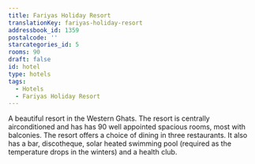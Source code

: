 ```yaml
---
title: Fariyas Holiday Resort
translationKey: fariyas-holiday-resort
addressbook_id: 1359
postalcode: ''
starcategories_id: 5
rooms: 90
draft: false
id: hotel
type: hotels
tags:
  - Hotels
  - Fariyas Holiday Resort
---
```

A beautiful resort in the Western Ghats. The resort is centrally airconditioned and has  has 90 well appointed spacious rooms, most with balconies. The resort offers a choice of dining in three restaurants. It also has a bar, discotheque, solar heated swimming pool (required as the temperature drops in the winters) and a health club.